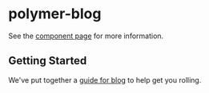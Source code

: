 polymer-blog
================

See the [component page](http://Duelist.github.io/polymer-blog) for more information.

## Getting Started

We've put together a [guide for blog](http://www.polymer-project.org/docs/start/reusableelements.html) to help get you rolling.

